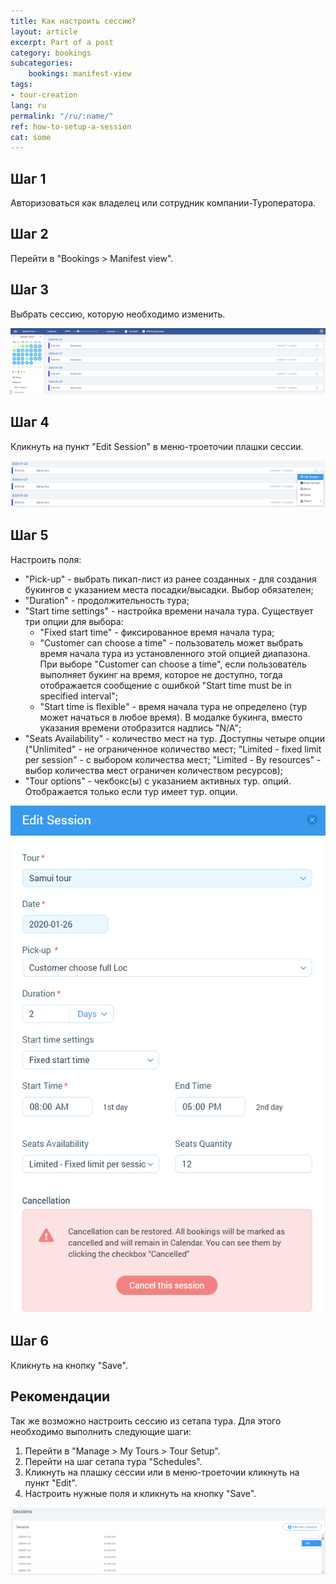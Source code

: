 ```yaml
---
title: Как настроить сессию?
layout: article
excerpt: Part of a post
category: bookings
subcategories:
    bookings: manifest-view
tags:
- tour-creation
lang: ru
permalink: "/ru/:name/"
ref: how-to-setup-a-session
cat: some
---
```


## **Шаг 1**

Авторизоваться как владелец или сотрудник компании-Туроператора.

## **Шаг 2**

Перейти в "Bookings > Manifest view".

## **Шаг 3**

Выбрать сессию, которую необходимо изменить.

![How_to_setup_a_session1](/assets/images/how_to_setup_a_session1.png)

## **Шаг 4**

Кликнуть на пункт "Edit Session" в меню-троеточии плашки сессии.

![How_to_setup_a_session2](/assets/images/how_to_setup_a_session2.png)

## **Шаг 5**

Настроить поля:
- "Pick-up" - выбрать пикап-лист из ранее созданных - для создания букингов с указанием места посадки/высадки. Выбор обязателен;
- "Duration" - продолжительность тура;
- "Start time settings" - настройка времени начала тура. Существует три опции для выбора:
  - "Fixed start time" - фиксированное время начала тура;
  - "Customer can choose a time" - пользователь может выбрать время начала тура из установленного этой опцией диапазона. При выборе "Customer can choose a time", если пользователь выполняет букинг на время, которое не доступно, тогда отображается сообщение с ошибкой "Start time must be in specified interval";
  - "Start time is flexible" - время начала тура не определено (тур может начаться в любое время). В модалке букинга, вместо указания времени отобразится надпись "N/A";
- "Seats Availability" - количество мест на тур. Доступны четыре опции ("Unlimited" - не ограниченное количество мест; "Limited - fixed limit per session" - с выбором количества мест; "Limited - By resources" - выбор количества мест ограничен количеством ресурсов);
- "Tour options" - чекбокс(ы) с указанием активных тур. опций. Отображается только если тур имеет тур. опции.

![How_to_setup_a_session3](/assets/images/how_to_setup_a_session3.png)

## **Шаг 6**

Кликнуть на кнопку "Save".

## **Рекомендации**

Так же возможно настроить сессию из сетапа тура. Для этого необходимо выполнить следующие шаги:
1. Перейти в "Manage > My Tours > Tour Setup".
2. Перейти на шаг сетапа тура "Schedules".
3. Кликнуть на плашку сессии или в меню-троеточии кликнуть на пункт "Edit".
4. Настроить нужные поля и кликнуть на кнопку "Save".

![How_to_setup_a_session4](/assets/images/how_to_setup_a_session4.png)